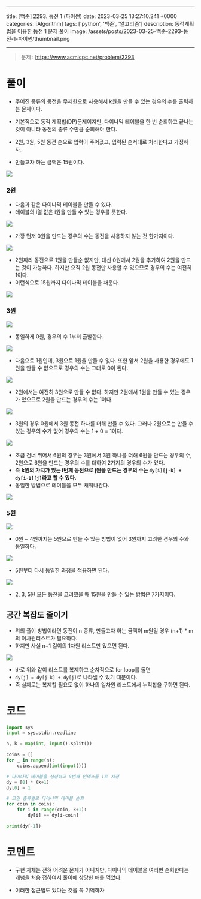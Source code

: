 

---
title: [백준] 2293. 동전 1 (파이썬)
date: 2023-03-25 13:27:10.241 +0000
categories: [Algorithm]
tags: ['python', '백준', '알고리즘']
description: 동적계획법을 이용한 동전 1 문제 풀이
image: /assets/posts/2023-03-25-백준-2293-동전-1-파이썬/thumbnail.png

---

> 문제 : https://www.acmicpc.net/problem/2293


# 풀이

- 주어진 종류의 동전을 무제한으로 사용해서 k원을 만들 수 있는 경우의 수를 출력하는 문제이다.
- 기본적으로 동적 계획법(DP)문제이지만, 다이나믹 테이블을 한 번 순회하고 끝나는 것이 아니라 동전의 종류 수만큼 순회해야 한다.


- 2원, 3원, 5원 동전 순으로 입력이 주어졌고, 입력된 순서대로 처리한다고 가정하자.
- 만들고자 하는 금액은 15원이다.

![](/assets/posts/2023-03-25-백준-2293-동전-1-파이썬/img0.png)

### 2원

- 다음과 같은 다이나믹 테이블을 만들 수 있다.
- 테이블의 i열 값은 i원을 만들 수 있는 경우를 뜻한다. 

![](/assets/posts/2023-03-25-백준-2293-동전-1-파이썬/img1.png)

- 가장 먼저 0원을 만드는 경우의 수는 동전을 사용하지 않는 것 한가지이다.

![](/assets/posts/2023-03-25-백준-2293-동전-1-파이썬/img2.png)

- 2원짜리 동전으로 1원을 만들순 없지만, 대신 0원에서 2원을 추가하여 2원을 만드는 것이 가능하다. 하지만 오직 2원 동전만 사용할 수 있으므로 경우의 수는 여전히 1이다.
- 이런식으로 15원까지 다이나믹 테이블을 채운다.

![](/assets/posts/2023-03-25-백준-2293-동전-1-파이썬/img3.png)

### 3원

![](/assets/posts/2023-03-25-백준-2293-동전-1-파이썬/img4.png)

- 동일하게 0원, 경우의 수 1부터 출발한다.

![](/assets/posts/2023-03-25-백준-2293-동전-1-파이썬/img5.png)

- 다음으로 1원인데, 3원으로 1원을 만들 수 없다. 또한 앞서 2원을 사용한 경우에도 1원을 만들 수 없으므로 경우의 수는 그대로 0이 된다.

![](/assets/posts/2023-03-25-백준-2293-동전-1-파이썬/img6.png)

- 2원에서는 여전히 3원으로 만들 수 없다. 하지만 2원에서 1원을 만들 수 있는 경우가 있으므로 2원을 만드는 경우의 수는 1이다.

![](/assets/posts/2023-03-25-백준-2293-동전-1-파이썬/img7.png)

- 3원의 경우 0원에서 3원 동전 하나를 더해 만들 수 있다. 그러나 2원으로는 만들 수 있는 경우의 수가 없어 경우의 수는 1 + 0 = 1이다.

![](/assets/posts/2023-03-25-백준-2293-동전-1-파이썬/img8.png)

- 조금 건너 뛰어서 6원의 경우는 3원에서 3원 하나를 더해 6원을 만드는 경우의 수, 2원으로 6원을 만드는 경우의 수를 더하여 2가지의 경우의 수가 있다.
- 즉 **k원의 가치가 있는 i번째 동전으로 j원을 만드는 경우의 수는 `dy[i][j-k] + dy[i-1][j]`라고 할 수 있다.**
- 동일한 방법으로 테이블을 모두 채워나간다.

![](/assets/posts/2023-03-25-백준-2293-동전-1-파이썬/img9.png)

### 5원

![](/assets/posts/2023-03-25-백준-2293-동전-1-파이썬/img10.png)

- 0원 ~ 4원까지는 5원으로 만들 수 있는 방법이 없어 3원까지 고려한 경우의 수와 동일하다.

![](/assets/posts/2023-03-25-백준-2293-동전-1-파이썬/img11.png)

- 5원부터 다시 동일한 과정을 적용하면 된다.

![](/assets/posts/2023-03-25-백준-2293-동전-1-파이썬/img12.png)

- 2, 3, 5원 모든 동전을 고려했을 때 15원을 만들 수 있는 방법은 7가지이다.

## 공간 복잡도 줄이기

- 위의 풀이 방법이라면 동전이 n 종류, 만들고자 하는 금액이 m원일 경우 (n+1) * m의 이차원리스트가 필요하다. 
- 하지만 사실 n+1 길이의 1차원 리스트만 있으면 된다.

![](/assets/posts/2023-03-25-백준-2293-동전-1-파이썬/img13.png)

- 바로 위와 같이 리스트를 복제하고 순차적으로 for loop를 돌면
- `dy[j] = dy[j-k] + dy[j]`로 나타낼 수 있기 때문이다.
- 즉 실제로는 복제할 필요도 없이 하나의 일차원 리스트에서 누적합을 구하면 된다.

# 코드

```python
import sys
input = sys.stdin.readline

n, k = map(int, input().split())

coins = []
for _ in range(n):
    coins.append(int(input()))

# 다이나믹 테이블을 생성하고 0번째 인덱스를 1로 지정
dy = [0] * (k+1)
dy[0] = 1

# 코인 종류별로 다이나믹 데이블 순회
for coin in coins: 
    for i in range(coin, k+1):
        dy[i] += dy[i-coin]

print(dy[-1])
```
# 코멘트

- 구현 자체는 전혀 어려운 문제가 아니지만, 다이나믹 테이블을 여러번 순회한다는 개념을 처음 접하여서 풀이에 상당한 애를 먹었다.

- 이러한 접근법도 있다는 것을 꼭 기억하자



        